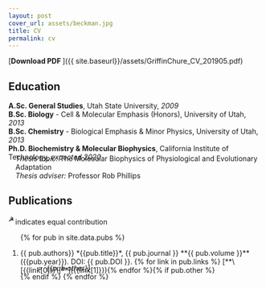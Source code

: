 ```yaml
---
layout: post
cover_url: assets/beckman.jpg
title: CV
permalink: cv
---
```


[**Download PDF <i class="icon-pdf"></i>**]({{ site.baseurl}}/assets/GriffinChure_CV_201905.pdf)

## Education
**A.Sc. General Studies**, Utah State University, *2009*<br/>
**B.Sc. Biology** - Cell & Molecular Emphasis (Honors), University of Utah, *2013*<br/>
**B.Sc. Chemistry** - Biological Emphasis & Minor Physics, University of Utah, *2013*<br/>
**Ph.D. Biochemistry & Molecular Biophysics**, California Institute of Technology, *expected 2020* 
<div style="padding-left: 1em; margin-top:-2em;">
<i>Thesis topic:</i> The Molecular Biophysics of Physiological and Evolutionary Adaptation <br/>
<i>Thesis adviser:</i> Professor Rob Phillips

</div>

## Publications
<sup>**☭** </sup> indicates equal contribution

<ol>

{% for pub in site.data.pubs %}
<li> {{ pub.authors}} *{{pub.title}}*, {{ pub.journal }} **{{ pub.volume }}** ({{pub.year}}). DOI: {{ pub.DOI }}. {% for link in pub.links %}   [**\[{{link[0]}}\]**]({{link[1]}}){% endfor %}{% if pub.other %}
<ul style='margin-top: -1.5em;'>
    <li style="margin-left:2em;list-style-type: circle;"> <i> {{pub.other}} </i></li></ul>
    {% endif %}
{% endfor %}

</ol>